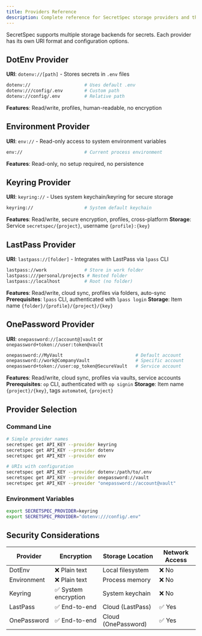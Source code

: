 ```yaml
---
title: Providers Reference
description: Complete reference for SecretSpec storage providers and their URI configurations
---
```


SecretSpec supports multiple storage backends for secrets. Each provider has its own URI format and configuration options.

## DotEnv Provider

**URI**: `dotenv://[path]` - Stores secrets in `.env` files

```bash
dotenv://                    # Uses default .env
dotenv:///config/.env        # Custom path
dotenv://config/.env         # Relative path
```

**Features**: Read/write, profiles, human-readable, no encryption

## Environment Provider

**URI**: `env://` - Read-only access to system environment variables

```bash
env://                       # Current process environment
```

**Features**: Read-only, no setup required, no persistence

## Keyring Provider

**URI**: `keyring://` - Uses system keychain/keyring for secure storage

```bash
keyring://                   # System default keychain
```

**Features**: Read/write, secure encryption, profiles, cross-platform
**Storage**: Service `secretspec/{project}`, username `{profile}:{key}`

## LastPass Provider

**URI**: `lastpass://[folder]` - Integrates with LastPass via `lpass` CLI

```bash
lastpass://work              # Store in work folder
lastpass:///personal/projects # Nested folder
lastpass://localhost         # Root (no folder)
```

**Features**: Read/write, cloud sync, profiles via folders, auto-sync
**Prerequisites**: `lpass` CLI, authenticated with `lpass login`
**Storage**: Item name `{folder}/{profile}/{project}/{key}`

## OnePassword Provider

**URI**: `onepassword://[account@]vault` or `onepassword+token://user:token@vault`

```bash
onepassword://MyVault                           # Default account
onepassword://work@CompanyVault                 # Specific account
onepassword+token://user:op_token@SecureVault   # Service account
```

**Features**: Read/write, cloud sync, profiles via vaults, service accounts
**Prerequisites**: `op` CLI, authenticated with `op signin`
**Storage**: Item name `{project}/{key}`, tags `automated`, `{project}`

## Provider Selection

### Command Line
```bash
# Simple provider names
secretspec get API_KEY --provider keyring
secretspec get API_KEY --provider dotenv
secretspec get API_KEY --provider env

# URIs with configuration
secretspec get API_KEY --provider dotenv:/path/to/.env
secretspec get API_KEY --provider onepassword://vault
secretspec get API_KEY --provider "onepassword://account@vault"
```

### Environment Variables
```bash
export SECRETSPEC_PROVIDER=keyring
export SECRETSPEC_PROVIDER="dotenv:///config/.env"
```


## Security Considerations

| Provider | Encryption | Storage Location | Network Access |
|----------|------------|------------------|----------------|
| DotEnv | ❌ Plain text | Local filesystem | ❌ No |
| Environment | ❌ Plain text | Process memory | ❌ No |
| Keyring | ✅ System encryption | System keychain | ❌ No |
| LastPass | ✅ End-to-end | Cloud (LastPass) | ✅ Yes |
| OnePassword | ✅ End-to-end | Cloud (OnePassword) | ✅ Yes |